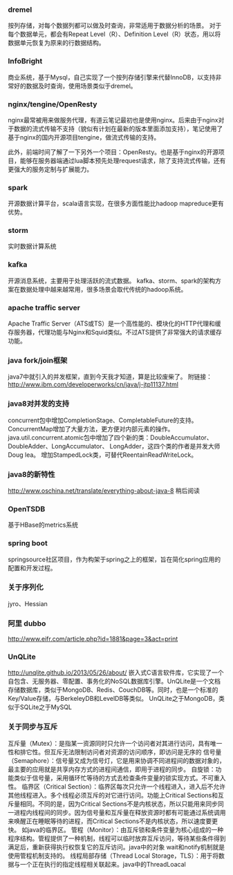 ### dremel 
按列存储，对每个数据列都可以做及时查询，非常适用于数据分析的场景。
对于每个数据单元，都会有Repeat Level（R）、Definition Level（R）状态，用以将数据单元恢复为原来的行数据结构。

### InfoBright
商业系统，基于Mysql，自己实现了一个按列存储引擎来代替InnoDB，以支持非常好的数据及时查询，使用场景类似于dremel。

### nginx/tengine/OpenResty
nginx最常被用来做服务代理，有道云笔记最初也是使用nginx。后来由于nginx对于数据的流式传输不支持（貌似有计划在最新的版本里面添加支持），笔记使用了基于nginx的国内开源项目tengine，做流式传输的支持。

此外，前端时间了解了一下另外一个项目：OpenResty。也是基于nginx的开源项目，能够在服务器端通过lua脚本预先处理request请求，除了支持流式传输，还有更强大的服务定制与扩展能力。

### spark
开源数据计算平台，scala语言实现，在很多方面性能比hadoop mapreduce更有优势。

### storm
实时数据计算系统

### kafka
开源消息系统，主要用于处理活跃的流式数据。 kafka、storm、spark的架构方案在数据处理中越来越常用，很多场景会取代传统的hadoop系统。

### apache traffic server
Apache Traffic Server（ATS或TS）是一个高性能的、模块化的HTTP代理和缓存服务器，代理功能与Nginx和Squid类似。不过ATS提供了非常强大的请求缓存功能。

### java fork/join框架
java7中就引入的并发框架，直到今天我才知道，算是比较废柴了。 附链接：http://www.ibm.com/developerworks/cn/java/j-jtp11137.html

### java8对并发的支持
concurrent包中增加CompletionStage、CompletableFuture的支持。
ConcurrentMap增加了大量方法，更方便对内部元素的操作。
java.util.concurrent.atomic包中增加了四个新的类：DoubleAccumulator、DoubleAdder、LongAccumulator、 LongAdder，这四个类的作者是并发大师Doug lea。
增加StampedLock类，可替代ReentainReadWriteLock。

### java8的新特性
http://www.oschina.net/translate/everything-about-java-8  稍后阅读

### OpenTSDB
基于HBase的metrics系统

### spring boot
springsource社区项目，作为构架于spring之上的框架，旨在简化spring应用的配置和开发过程。


### 关于序列化
jyro、Hessian

### 阿里 dubbo
http://www.eifr.com/article.php?id=1881&page=3&act=print

### UnQLite
http://unqlite.github.io/2013/05/26/about/
嵌入式C语言软件库，它实现了一个自包含、无服务器、零配置、事务化的NoSQL数据库引擎。UnQLite是一个文档存储数据库，类似于MongoDB、Redis、CouchDB等。同时，也是一个标准的Key/Value存储，与BerkeleyDB和LevelDB等类似。
UnQLite之于MongoDB，类似于SQLite之于MySQL


### 关于同步与互斥
互斥量（Mutex）：是指某一资源同时只允许一个访问者对其进行访问，具有唯一性和排它性。但互斥无法限制访问者对资源的访问顺序，即访问是无序的
信号量（Semaphore）：信号量又成为信号灯，它是用来协调不同进程间的数据对象的，最主要的应用就是共享内存方式的进程间通信，即用于进程的同步。 
自旋锁：功能类似于信号量，采用循环忙等待的方式去检查条件变量的锁实现方式。不可重入性。
临界区（Critical Section）：临界区每次只允许一个线程进入，进入后不允许其他线程进入。多个线程必须互斥的对它进行访问。功能上Critical Sections和互斥量相同。不同的是，因为Critical Sections不是内核状态，所以只能用来同步同一进程内线程间的同步。因为信号量和互斥量在释放资源时都有可能通过系统调用来唤醒正在睡眠等待的进程，而Critical Sections不是内核状态，所以速度要更快。 如java的临界区。
管程（Monitor）：由互斥锁和条件变量为核心组成的一种程序结构。管程提供了一种机制，线程可以临时放弃互斥访问，等待某些条件得到满足后，重新获得执行权恢复它的互斥访问。java中的对象 wait和notify机制就是使用管程机制支持的。
线程局部存储（Thread Local Storage，TLS）：用于将数据与一个正在执行的指定线程相关联起来。java中的ThreadLoacal
